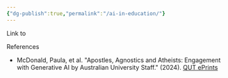 ```yaml
---
{"dg-publish":true,"permalink":"/ai-in-education/"}
---
```


Link to 




References

- McDonald, Paula, et al. "Apostles, Agnostics and Atheists: Engagement with Generative AI by Australian University Staff." (2024). [QUT ePrints](https://eprints.qut.edu.au/252079/)
